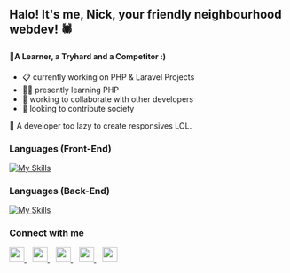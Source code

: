 ## Halo! It's me, Nick, your friendly neighbourhood webdev! 🕷

#### 📌A Learner, a Tryhard and a Competitor :)

- 📋 currently working on PHP & Laravel Projects
- 👨‍💻 presently learning PHP
- 👯 working to collaborate with other developers
- 📌 looking to contribute society

🐞 A developer too lazy to create responsives LOL.

### Languages (Front-End)

[![My Skills](https://skillicons.dev/icons?i=js,html,css,bootstrap,tailwind)](https://skillicons.dev)

### Languages (Back-End)

[![My Skills](https://skillicons.dev/icons?i=php,laravel,mysql,py)](https://skillicons.dev)

### <p align="left">Connect with me</p>

<p align="left">
  <a href="https://discord.com/users[553428952199200788]">
    <img src="https://skillicons.dev/icons?i=discord" height="27px" />
  </a> &ensp;
  <a href="https://www.instagram.com/sleepy_nicck/">
    <img src="https://skillicons.dev/icons?i=instagram" height="27px" />
  </a> &ensp;
  <a href="https://twitter.com/aungchitmin_dev">
    <img src="https://skillicons.dev/icons?i=twitter" height="27px" />
  </a> &ensp;
  <a href="https://www.linkedin.com/in/aung-chit-minn-889046238/">
    <img src="https://skillicons.dev/icons?i=linkedin" height="27px" />
  </a> &ensp;
  <a href="https://stackoverflow.com/users/21221966/aungchitminn-dev">
    <img src="https://skillicons.dev/icons?i=stackoverflow" height="27px" />
  </a>
</p>


